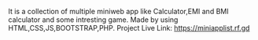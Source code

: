 It is a collection of multiple miniweb app like Calculator,EMI and BMI calculator and some intresting game.
Made by using HTML,CSS,JS,BOOTSTRAP,PHP.
Project Live Link: https://miniapplist.rf.gd
